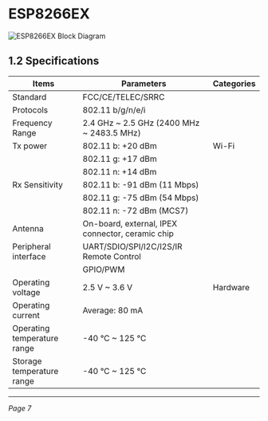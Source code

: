 # ESP8266EX

![ESP8266EX Block Diagram](Figure_1-1_ESP8266EX_Block_Diagram.png)

## 1.2 Specifications

| Items               | Parameters                                   | Categories |
|---------------------|----------------------------------------------|------------|
| Standard            | FCC/CE/TELEC/SRRC                            |            |
| Protocols           | 802.11 b/g/n/e/i                             |            |
| Frequency Range     | 2.4 GHz ~ 2.5 GHz (2400 MHz ~ 2483.5 MHz)   |            |
| Tx power            | 802.11 b: +20 dBm                            | Wi-Fi      |
|                     | 802.11 g: +17 dBm                            |            |
|                     | 802.11 n: +14 dBm                            |            |
| Rx Sensitivity      | 802.11 b: -91 dBm (11 Mbps)                  |            |
|                     | 802.11 g: -75 dBm (54 Mbps)                  |            |
|                     | 802.11 n: -72 dBm (MCS7)                     |            |
| Antenna             | On-board, external, IPEX connector, ceramic chip |        |
| Peripheral interface| UART/SDIO/SPI/I2C/I2S/IR Remote Control      |            |
|                     | GPIO/PWM                                     |            |
| Operating voltage   | 2.5 V ~ 3.6 V                                | Hardware   |
| Operating current   | Average: 80 mA                               |            |
| Operating temperature range | -40 °C ~ 125 °C                      |            |
| Storage temperature range   | -40 °C ~ 125 °C                      |            |

---

*Page 7*
